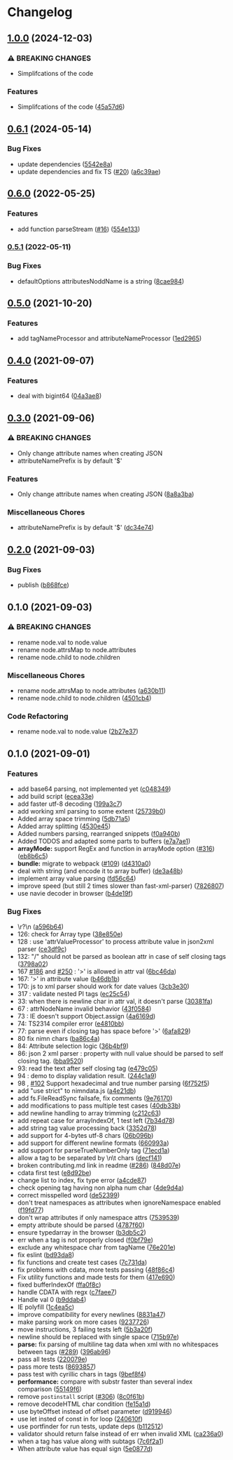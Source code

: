 # Changelog

## [1.0.0](https://github.com/cheminfo/arraybuffer-xml-parser/compare/v0.6.1...v1.0.0) (2024-12-03)


### ⚠ BREAKING CHANGES

* Simplifcations of the code

### Features

* Simplifcations of the code ([45a57d6](https://github.com/cheminfo/arraybuffer-xml-parser/commit/45a57d61f3038cfa6293706562f7c9fb934d6188))

## [0.6.1](https://github.com/cheminfo/arraybuffer-xml-parser/compare/v0.6.0...v0.6.1) (2024-05-14)


### Bug Fixes

* update dependencies ([5542e8a](https://github.com/cheminfo/arraybuffer-xml-parser/commit/5542e8af65fe6e0756cdeb6cbe0cf6cdc9e76450))
* update dependencies and fix TS ([#20](https://github.com/cheminfo/arraybuffer-xml-parser/issues/20)) ([a6c39ae](https://github.com/cheminfo/arraybuffer-xml-parser/commit/a6c39ae1b4877b94e67506411f7254402957570a))

## [0.6.0](https://www.github.com/cheminfo/arraybuffer-xml-parser/compare/v0.5.1...v0.6.0) (2022-05-25)


### Features

* add function parseStream ([#16](https://www.github.com/cheminfo/arraybuffer-xml-parser/issues/16)) ([554e133](https://www.github.com/cheminfo/arraybuffer-xml-parser/commit/554e13359f4aaacd875567989d2646d75f4e915f))

### [0.5.1](https://www.github.com/cheminfo/arraybuffer-xml-parser/compare/v0.5.0...v0.5.1) (2022-05-11)


### Bug Fixes

* defaultOptions attributesNoddName is a string ([8cae984](https://www.github.com/cheminfo/arraybuffer-xml-parser/commit/8cae9848fbd644e937fedda8f9923042ce50688f))

## [0.5.0](https://www.github.com/cheminfo/arraybuffer-xml-parser/compare/v0.4.0...v0.5.0) (2021-10-20)


### Features

* add tagNameProcessor and attributeNameProcessor ([1ed2965](https://www.github.com/cheminfo/arraybuffer-xml-parser/commit/1ed296551d04197609a5d30971d5096db812baa7))

## [0.4.0](https://www.github.com/cheminfo/arraybuffer-xml-parser/compare/v0.3.0...v0.4.0) (2021-09-07)


### Features

* deal with bigint64 ([04a3ae8](https://www.github.com/cheminfo/arraybuffer-xml-parser/commit/04a3ae88292d531fe9a36d991fa8fb78a614bc94))

## [0.3.0](https://www.github.com/cheminfo/arraybuffer-xml-parser/compare/v0.2.0...v0.3.0) (2021-09-06)


### ⚠ BREAKING CHANGES

* Only change attribute names when creating JSON
* attributeNamePrefix is by default '$'

### Features

* Only change attribute names when creating JSON ([8a8a3ba](https://www.github.com/cheminfo/arraybuffer-xml-parser/commit/8a8a3ba1bcd652be39cc659b42f717627141d9b4))


### Miscellaneous Chores

* attributeNamePrefix is by default '$' ([dc34e74](https://www.github.com/cheminfo/arraybuffer-xml-parser/commit/dc34e748d36220000784bdee9e829695e94589a1))

## [0.2.0](https://www.github.com/cheminfo/arraybuffer-xml-parser/compare/v0.1.0...v0.2.0) (2021-09-03)


### Bug Fixes

* publish ([b868fce](https://www.github.com/cheminfo/arraybuffer-xml-parser/commit/b868fce371514607ffb19dc577a6db94df817665))

## 0.1.0 (2021-09-03)


### ⚠ BREAKING CHANGES

* rename node.val to node.value
* rename node.attrsMap to node.attributes
* rename node.child to node.children

### Miscellaneous Chores

* rename node.attrsMap to node.attributes ([a630b11](https://www.github.com/cheminfo/arraybuffer-xml-parser/commit/a630b11d3627bc8c960e671088267d83472ae9f4))
* rename node.child to node.children ([4501cb4](https://www.github.com/cheminfo/arraybuffer-xml-parser/commit/4501cb4835741d2b50a49c7f50cbad1a6d67ef4d))


### Code Refactoring

* rename node.val to node.value ([2b27e37](https://www.github.com/cheminfo/arraybuffer-xml-parser/commit/2b27e37fefa80d920b0d255ab4f59f90eee15386))

## 0.1.0 (2021-09-01)


### Features

* add base64 parsing, not implemented yet ([c048349](https://www.github.com/cheminfo/arraybuffer-xml-parser/commit/c048349b6de7fdec426da3dc1b6f781919e9cd3a))
* add build script ([ecea33e](https://www.github.com/cheminfo/arraybuffer-xml-parser/commit/ecea33e2f865ce370e44a4404fce40599e8a0372))
* add faster utf-8 decoding ([199a3c7](https://www.github.com/cheminfo/arraybuffer-xml-parser/commit/199a3c7d0872953f7c904de398fefd8a34aab926))
* add working xml parsing to some extent ([25739b0](https://www.github.com/cheminfo/arraybuffer-xml-parser/commit/25739b0ac8ebd7a7f74e7025065b49e8364f13a8))
* Added array space trimming ([5db71a5](https://www.github.com/cheminfo/arraybuffer-xml-parser/commit/5db71a52cb7657e1bf004ad7ab854832750f0f7b))
* Added array splitting ([4530e45](https://www.github.com/cheminfo/arraybuffer-xml-parser/commit/4530e455cfae31c00f87c2fa2628ef4d96c77794))
* Added numbers parsing, rearranged snippets ([f0a940b](https://www.github.com/cheminfo/arraybuffer-xml-parser/commit/f0a940b4596735213a04fa0819e0af1344601acf))
* Added TODOS and adapted some parts to buffers ([e7a7ae1](https://www.github.com/cheminfo/arraybuffer-xml-parser/commit/e7a7ae1681d8483df66f1371d17f6ba13977acce))
* **arrayMode:** support RegEx and function in arrayMode option ([#316](https://www.github.com/cheminfo/arraybuffer-xml-parser/issues/316)) ([eb8b6c5](https://www.github.com/cheminfo/arraybuffer-xml-parser/commit/eb8b6c5ef7e0834fb9b410e60ff15c9257701a62))
* **bundle:** migrate to webpack ([#109](https://www.github.com/cheminfo/arraybuffer-xml-parser/issues/109)) ([d4310a0](https://www.github.com/cheminfo/arraybuffer-xml-parser/commit/d4310a07ab72a01f7550af52ff7fa22ec9e135fc))
* deal with string (and encode it to array buffer) ([de3a48b](https://www.github.com/cheminfo/arraybuffer-xml-parser/commit/de3a48b6daa278f9ee69b15d633c13b0b9edab53))
* implement array value parsing ([fd56c64](https://www.github.com/cheminfo/arraybuffer-xml-parser/commit/fd56c64ed84f27ce4e395f0389774492d26e83a7))
* improve speed (but still 2 times slower than fast-xml-parser) ([7826807](https://www.github.com/cheminfo/arraybuffer-xml-parser/commit/7826807d92e96cd15d34a05ecf0067534cf24bef))
* use navie decoder in browser ([b4de19f](https://www.github.com/cheminfo/arraybuffer-xml-parser/commit/b4de19f5db5204a37c8be2dc171cd7ce153db6e1))


### Bug Fixes

* \r?\n ([a596b64](https://www.github.com/cheminfo/arraybuffer-xml-parser/commit/a596b6454d56b9160d7c242621c6cf92c91022ed))
* 126: check for Array type ([38e850e](https://www.github.com/cheminfo/arraybuffer-xml-parser/commit/38e850ec3dedc514ce347940d065712dc52f11dd))
* 128 : use 'attrValueProcessor' to process attribute value in json2xml parser ([ce3df9c](https://www.github.com/cheminfo/arraybuffer-xml-parser/commit/ce3df9c35be30d0e34661f491164b9afee5365ca))
* 132: "/" should not be parsed as boolean attr in case of self closing tags ([3798a02](https://www.github.com/cheminfo/arraybuffer-xml-parser/commit/3798a02bed103e847f3b75356e3d5bf6894a3950))
* 167 [#186](https://www.github.com/cheminfo/arraybuffer-xml-parser/issues/186) and [#250](https://www.github.com/cheminfo/arraybuffer-xml-parser/issues/250) : '>' is allowed in attr val ([6bc46da](https://www.github.com/cheminfo/arraybuffer-xml-parser/commit/6bc46da9f9859cd945b10610ee3a133eed8e9c1c))
* 167: '>' in attribute value ([b46db1b](https://www.github.com/cheminfo/arraybuffer-xml-parser/commit/b46db1bd5f5d404374cecaf721c66364e2483a98))
* 170: js to xml parser should work for date values ([3cb3e30](https://www.github.com/cheminfo/arraybuffer-xml-parser/commit/3cb3e30ff1c18729429691469420f45ed15561cc))
* 317 : validate nested PI tags ([ec25c54](https://www.github.com/cheminfo/arraybuffer-xml-parser/commit/ec25c54932863964a844769563fcca0b6ddc9d46))
* 33: when there is newline char in attr val, it doesn't parse ([30381fa](https://www.github.com/cheminfo/arraybuffer-xml-parser/commit/30381fa92e9a954ba7e6880186e65319432db4cc))
* 67 : attrNodeName invalid behavior ([43f0584](https://www.github.com/cheminfo/arraybuffer-xml-parser/commit/43f058410bebf037f9adab5654cf61e55d804ce5))
* 73 : IE doesn't support Object.assign ([4a6169d](https://www.github.com/cheminfo/arraybuffer-xml-parser/commit/4a6169dd6da9c1b3c12af5eb412349e0428804f7))
* 74: TS2314 compiler error ([e4810bb](https://www.github.com/cheminfo/arraybuffer-xml-parser/commit/e4810bb09e956f50669ac31cc741c8df7208cc81))
* 77: parse even if closing tag has space before '>' ([6afa829](https://www.github.com/cheminfo/arraybuffer-xml-parser/commit/6afa829a90cd694911abf252ae2ee408149c8b80))
* 80 fix nimn chars ([ba86c4a](https://www.github.com/cheminfo/arraybuffer-xml-parser/commit/ba86c4ad5fc90f09d651f28b4471fa14094a1f56))
* 84: Attribute selection logic ([36b4bf9](https://www.github.com/cheminfo/arraybuffer-xml-parser/commit/36b4bf951200bdc23da5e705c7c659b95616c307))
* 86: json 2 xml parser : property with null value should be parsed to self closing tag. ([bba9520](https://www.github.com/cheminfo/arraybuffer-xml-parser/commit/bba9520e3232cc9de1ae85c9dfd11b6efcc5b092))
* 93: read the text after self closing tag ([e479c05](https://www.github.com/cheminfo/arraybuffer-xml-parser/commit/e479c0592e95516ce0e37be6fcd35309fdb8025a))
* 94 : demo to display validation result. ([244c1a9](https://www.github.com/cheminfo/arraybuffer-xml-parser/commit/244c1a916a49965232994be7e6439acceee46a79))
* 98 , [#102](https://www.github.com/cheminfo/arraybuffer-xml-parser/issues/102) Support hexadecimal and true number parsing ([6f752f5](https://www.github.com/cheminfo/arraybuffer-xml-parser/commit/6f752f5c39e97d07cd911ba79042b151ca1a293f))
* add "use strict" to nimndata.js ([a4e21db](https://www.github.com/cheminfo/arraybuffer-xml-parser/commit/a4e21db593bad12b18d107b7c35ad466b3bd713a))
* add fs.FileReadSync failsafe, fix comments ([9e76170](https://www.github.com/cheminfo/arraybuffer-xml-parser/commit/9e76170e960b538c6b5bf3729d5f115a331f9b5c))
* add modifications to pass multiple test cases ([40db33b](https://www.github.com/cheminfo/arraybuffer-xml-parser/commit/40db33bbf7005f88ea26d4f7315f44deed227905))
* add newline handling to array trimming ([c212c63](https://www.github.com/cheminfo/arraybuffer-xml-parser/commit/c212c636fe8b4583691aaca2a656d637101b39b5))
* add repeat case for arrayIndexOf, 1 test left ([7b34d78](https://www.github.com/cheminfo/arraybuffer-xml-parser/commit/7b34d78038dc86892c012e6fa83891543d3c4b7e))
* add string tag value processing back ([3352d78](https://www.github.com/cheminfo/arraybuffer-xml-parser/commit/3352d7810e0c41a00a4d1a77b8abf70c97b98865))
* add support for 4-bytes utf-8 chars ([06b096b](https://www.github.com/cheminfo/arraybuffer-xml-parser/commit/06b096b4af1bbe00e19b2349623d15f996d16b4a))
* add support for different newline formats ([660993a](https://www.github.com/cheminfo/arraybuffer-xml-parser/commit/660993a47340c038f0c4bd6a7debe4af59908d63))
* add support for parseTrueNumberOnly tag ([71ecd1a](https://www.github.com/cheminfo/arraybuffer-xml-parser/commit/71ecd1a63b3ecaa57ddc74f9e1a49e6ed55e311a))
* allow a tag to be separated by \n\t chars ([decf141](https://www.github.com/cheminfo/arraybuffer-xml-parser/commit/decf141f9c81c80670d2f3f69fa0b8f0ca7a0b98))
* broken contributing.md link in readme ([#286](https://www.github.com/cheminfo/arraybuffer-xml-parser/issues/286)) ([848d07e](https://www.github.com/cheminfo/arraybuffer-xml-parser/commit/848d07e7fe2d62799b2c7b604e340d3df700f7e7))
* cdata first test ([e8d92be](https://www.github.com/cheminfo/arraybuffer-xml-parser/commit/e8d92be9a516571e8d229fd3de0de8d272ed0e6e))
* change list to index, fix type error ([a4cde87](https://www.github.com/cheminfo/arraybuffer-xml-parser/commit/a4cde87cdc11b247ffbd695a8d75c147638eb29f))
* check opening tag having non alpha num char ([4de9d4a](https://www.github.com/cheminfo/arraybuffer-xml-parser/commit/4de9d4a97a747b148ef9f8845bad84c8f3840186))
* correct misspelled word ([de52399](https://www.github.com/cheminfo/arraybuffer-xml-parser/commit/de5239909f6c3af8e1f042b008f0c877da9b068c))
* don't treat namespaces as attributes when ignoreNamespace enabled ([f19fd77](https://www.github.com/cheminfo/arraybuffer-xml-parser/commit/f19fd7718a7f93d9d40e939faee08244b4f360c8))
* don't wrap attributes if only namespace attrs ([7539539](https://www.github.com/cheminfo/arraybuffer-xml-parser/commit/75395394099a754aad0dcad0fb91cc0ccb7ef4c5))
* empty attribute should be parsed ([4787f60](https://www.github.com/cheminfo/arraybuffer-xml-parser/commit/4787f6025098214efeb60693304897898b272513))
* ensure typedarray in the browser ([b3db5c2](https://www.github.com/cheminfo/arraybuffer-xml-parser/commit/b3db5c2a8a8a25dd3523e8fbbbc7ad5fa364a5d3))
* err when a tag is not properly closed ([f0bf79e](https://www.github.com/cheminfo/arraybuffer-xml-parser/commit/f0bf79e24475f96c48103bc170838f0a13695e78))
* exclude any whitespace char from tagName ([76e201e](https://www.github.com/cheminfo/arraybuffer-xml-parser/commit/76e201e27902387a9007c79607c88422e03b0333))
* fix eslint ([bd93da8](https://www.github.com/cheminfo/arraybuffer-xml-parser/commit/bd93da8c7f52dac5d5cf5953cbc3f6d32d5a813a))
* fix functions and create test cases ([7c731da](https://www.github.com/cheminfo/arraybuffer-xml-parser/commit/7c731dab63285fb4690e09e7460d054d798f1bb9))
* fix problems with cdata, more tests passing ([48f86c4](https://www.github.com/cheminfo/arraybuffer-xml-parser/commit/48f86c4bf6ce63dc42e7440b155e707fb1710298))
* Fix utility functions and made tests for them ([417e690](https://www.github.com/cheminfo/arraybuffer-xml-parser/commit/417e6900a10e3134d49cca283808c003d7871c53))
* fixed bufferIndexOf ([ffa0f8c](https://www.github.com/cheminfo/arraybuffer-xml-parser/commit/ffa0f8c56fcd9f0159c531a0e6adebcc6c51b185))
* handle CDATA with regx ([c7faee7](https://www.github.com/cheminfo/arraybuffer-xml-parser/commit/c7faee75dd7bc5e9ab915cd64ca720cbea847b14))
* Handle val 0 ([b9ddab4](https://www.github.com/cheminfo/arraybuffer-xml-parser/commit/b9ddab43baf57bf0094c94f3156687014d3aaa37))
* IE polyfill ([1c4ea5c](https://www.github.com/cheminfo/arraybuffer-xml-parser/commit/1c4ea5c1e26df660a70321327b53564aa13b8e17))
* improve compatibility for every newlines ([8831a47](https://www.github.com/cheminfo/arraybuffer-xml-parser/commit/8831a47fc172dd5b477c2f8b1d8f88759547a029))
* make parsing work on more cases ([9237726](https://www.github.com/cheminfo/arraybuffer-xml-parser/commit/9237726b14b736ef78b9aab81bca2f2f69eb5e93))
* move instructions, 3 failing tests left ([5b3a20f](https://www.github.com/cheminfo/arraybuffer-xml-parser/commit/5b3a20f283c45b3d7d3a4683139a219b1c0ec784))
* newline should be replaced with single space ([715b97e](https://www.github.com/cheminfo/arraybuffer-xml-parser/commit/715b97e64a1ae3225278003c55a890ab656e6e58))
* **parse:** fix parsing of multiline tag data when xml with no whitespaces between tags ([#289](https://www.github.com/cheminfo/arraybuffer-xml-parser/issues/289)) ([396ab96](https://www.github.com/cheminfo/arraybuffer-xml-parser/commit/396ab96f8bd1f9953cfeff6c6b630396dd5f045a))
* pass all tests ([220079e](https://www.github.com/cheminfo/arraybuffer-xml-parser/commit/220079e3bc34f9228e6a150312e8b6e4e67c4858))
* pass more tests ([8693857](https://www.github.com/cheminfo/arraybuffer-xml-parser/commit/8693857acd02f684547c40ca067600c2c5444eb2))
* pass test with cyrillic chars in tags ([9bef8f4](https://www.github.com/cheminfo/arraybuffer-xml-parser/commit/9bef8f454551187c6fe1b8a41ff0dc97cf127bb3))
* **performance:** compare with substr faster than several index comparison ([55149f6](https://www.github.com/cheminfo/arraybuffer-xml-parser/commit/55149f6d7b295b050d1d416c05e04446fba1a792))
* remove `postinstall` script ([#306](https://www.github.com/cheminfo/arraybuffer-xml-parser/issues/306)) ([8c0f61b](https://www.github.com/cheminfo/arraybuffer-xml-parser/commit/8c0f61b7bc801e37139e22bf43c0ce72d52b180e))
* remove decodeHTML char condition ([fe15a1d](https://www.github.com/cheminfo/arraybuffer-xml-parser/commit/fe15a1da716efa5498f63dda9c7e9ac9e72fe1c7))
* use byteOffset instead of offset parameter ([d919946](https://www.github.com/cheminfo/arraybuffer-xml-parser/commit/d91994661bf33f0403de3f5bcf7358a8ef8a8d41))
* use let insted of const in for loop ([240610f](https://www.github.com/cheminfo/arraybuffer-xml-parser/commit/240610fe3fb16f5220ab08b67832cacfba5bb20e))
* use portfinder for run tests, update deps ([b112512](https://www.github.com/cheminfo/arraybuffer-xml-parser/commit/b11251299993b2acf91c2043188dce7a27e5abb2))
* validator should return false instead of err when invalid XML ([ca236a0](https://www.github.com/cheminfo/arraybuffer-xml-parser/commit/ca236a0ffde582adccb55daa5f88111192344d26))
* when a tag has value along with subtags ([7c6f2a1](https://www.github.com/cheminfo/arraybuffer-xml-parser/commit/7c6f2a1f11477613e1525023650ebb95e82c5382))
* When attribute value has equal sign ([5e0877d](https://www.github.com/cheminfo/arraybuffer-xml-parser/commit/5e0877de81feaef786527198b5a7862f79f7301e))
